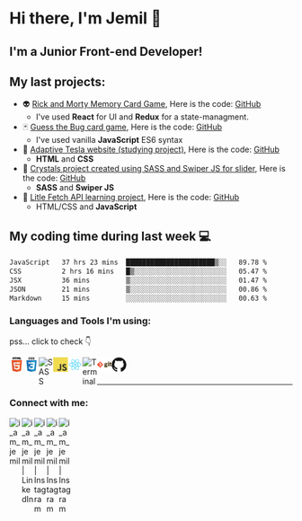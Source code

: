 # Hi there, I'm Jemil 👋
## I'm a Junior Front-end Developer!

## My last projects:
- 👽 [Rick and Morty Memory Card Game](https://codesandbox.io/s/gifted-mclean-ly2mo), Here is the code: [GitHub](https://github.com/jemil-c-137/react-cards)
  * I've used **React** for UI and **Redux** for a state-managment.
- 🃏 [Guess the Bug card game](https://codesandbox.io/s/goofy-torvalds-ch1cz), Here is the code: [GitHub](https://github.com/jemil-c-137/Card-Game)
  - I've used vanilla **JavaScript** ES6 syntax
- 🚗 [Adaptive Tesla website (studying project)](https://codesandbox.io/s/gallant-rosalind-v09yh), Here is the code: [GitHub](https://github.com/jemil-c-137/tesla)
  - **HTML** and **CSS**
- 💎 [Crystals project created using SASS and Swiper JS for slider](https://jemil-c-137.github.io), Here is the code: [GitHub](https://github.com/jemil-c-137/crystals)
  - **SASS** and **Swiper JS**
- 🔌 [Litle Fetch API learning project](https://codesandbox.io/s/spring-pond-mschx), Here is the code: [GitHub](https://github.com/jemil-c-137/fetch)
  - HTML/CSS and **JavaScript**
  

## My coding time during last week 💻
<!--START_SECTION:waka-->
```text
JavaScript   37 hrs 23 mins  ██████████████████████▒░░   89.78 % 
CSS          2 hrs 16 mins   █▒░░░░░░░░░░░░░░░░░░░░░░░   05.47 % 
JSX          36 mins         ▒░░░░░░░░░░░░░░░░░░░░░░░░   01.47 % 
JSON         21 mins         ▒░░░░░░░░░░░░░░░░░░░░░░░░   00.86 % 
Markdown     15 mins         ░░░░░░░░░░░░░░░░░░░░░░░░░   00.63 % 
```
<!--END_SECTION:waka-->
### Languages and Tools I'm using:
pss... click to check 👇

[<img align="left" alt="HTML5" width="26px" src="https://raw.githubusercontent.com/github/explore/80688e429a7d4ef2fca1e82350fe8e3517d3494d/topics/html/html.png" />][siteLayout]
[<img align="left" alt="CSS3" width="26px" src="https://raw.githubusercontent.com/github/explore/80688e429a7d4ef2fca1e82350fe8e3517d3494d/topics/css/css.png" />][siteLayout]
[<img align="left" alt="SASS" width="26px" src="https://cdn3.iconfinder.com/data/icons/logos-and-brands-adobe/512/288_Sass-512.png" />][sassLayout]

[<img align="left" alt="JavaScript" width="26px" src="https://raw.githubusercontent.com/github/explore/80688e429a7d4ef2fca1e82350fe8e3517d3494d/topics/javascript/javascript.png" />][jsProject]
[<img align="left" alt="React" width="26px" src="https://raw.githubusercontent.com/github/explore/80688e429a7d4ef2fca1e82350fe8e3517d3494d/topics/react/react.png" />][reactRedux]

[<img align="left" alt="Terminal" width="26px" src="https://cdn.iconscout.com/icon/free/png-512/redux-283024.png" />][reactRedux]

[<img align="left" alt="Git" width="26px" src="https://raw.githubusercontent.com/github/explore/80688e429a7d4ef2fca1e82350fe8e3517d3494d/topics/git/git.png" />][profile]
[<img align="left" alt="GitHub" width="26px" src="https://raw.githubusercontent.com/github/explore/78df643247d429f6cc873026c0622819ad797942/topics/github/github.png" />][profile]


<br />
<br />

---

### Connect with me:

[<img align="left" alt="i_am_jemil" width="22px" src="https://image.flaticon.com/icons/png/512/25/25231.png" />][profile]
[<img align="left" alt="i_am_jemil | LinkedIn" width="22px" src="https://cdn.jsdelivr.net/npm/simple-icons@v3/icons/linkedin.svg" />][linkedin]
[<img align="left" alt="i_am_jemil | Instagram" width="22px" src="https://cdn.jsdelivr.net/npm/simple-icons@v3/icons/instagram.svg" />][instagram]
[<img align="left" alt="i_am_jemil | Instagram" width="22px" src="https://cdn.icon-icons.com/icons2/1121/PNG/512/1486147202-social-media-circled-network10_79475.png" />][vk]
[<img align="left" alt="i_am_jemil | Instagram" width="22px" src="https://cdn1.iconfinder.com/data/icons/andriod-app-logo/32/icon_telegram-512.png" />][telegram]

<br />






[profile]: https://github.com/jemil-c-137
[instagram]: https://instagram.com/i_am_jemil
[linkedin]: https://www.linkedin.com/in/jemil-suleimanov-559852116/
[vk]: https://vk.com/i_am_jemil
[telegram]: https://t.me/i_am_jemil
[siteLayout]: https://codesandbox.io/s/gallant-rosalind-v09yh
[sassLayout]: https://jemil-c-137.github.io
[jsProject]: https://codesandbox.io/s/goofy-torvalds-ch1cz
[cssplaylist]: https://www.youtube.com/playlist?list=PLkwxH9e_vrALSdvZuEh6gqQdmDoDIoqz4
[reactRedux]: https://codesandbox.io/s/gifted-mclean-ly2mo
